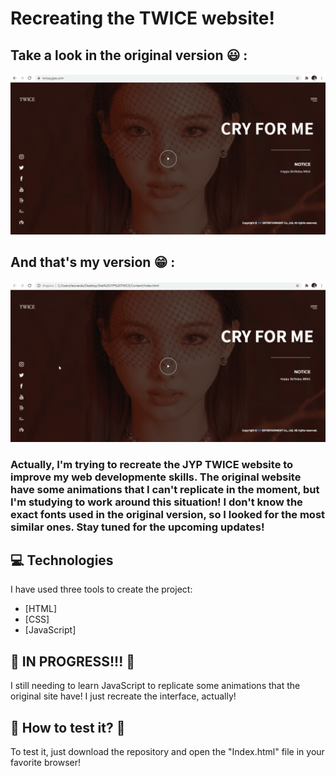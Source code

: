 # Recreating the TWICE website!

## Take a look in the original version :smiley: :

![Original-one](https://github.com/LeoHPC/Recreating-JYP-TWICE-Site/blob/main/Content/img/original-version.gif)

## And that's my version :grin: :

![My-version](https://github.com/LeoHPC/Recreating-JYP-TWICE-Site/blob/main/Content/img/my-version.gif)

### Actually, I'm trying to recreate the JYP TWICE website to improve my web developmente skills. The original website have some animations that I can't replicate in the moment, but I'm studying to work around this situation! I don't know the exact fonts used in the original version, so I looked for the most similar ones. Stay tuned for the upcoming updates! 

## 💻 Technologies

I have used three tools to create the project:

- [HTML]
- [CSS]
- [JavaScript]

## :construction: IN PROGRESS!!! :construction:

I still needing to learn JavaScript to replicate some animations that the original site have! I just recreate the interface, actually!

## :iphone: How to test it? :iphone:

To test it, just download the repository and open the "Index.html" file in your favorite browser!
